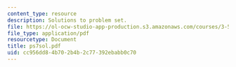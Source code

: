 ```yaml
---
content_type: resource
description: Solutions to problem set.
file: https://ol-ocw-studio-app-production.s3.amazonaws.com/courses/3-53-electrochemical-processing-of-materials-spring-2001/cc956dd84b702b4b2c77392ebabb0c70_ps7sol.pdf
file_type: application/pdf
resourcetype: Document
title: ps7sol.pdf
uid: cc956dd8-4b70-2b4b-2c77-392ebabb0c70
---
```

